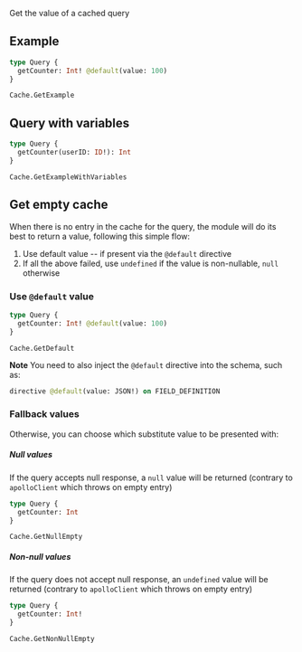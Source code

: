 Get the value of a cached query

## Example

```graphql
type Query {
  getCounter: Int! @default(value: 100)
}
```

```snapshot
Cache.GetExample
```

## Query with variables

```graphql
type Query {
  getCounter(userID: ID!): Int
}
```

```snapshot
Cache.GetExampleWithVariables
```

## Get empty cache

When there is no entry in the cache for the query, the module will do its best to return a value, following this simple flow:

1. Use default value -- if present via the `@default` directive
1. If all the above failed, use `undefined` if the value is non-nullable, `null` otherwise

### Use `@default` value

```graphql
type Query {
  getCounter: Int! @default(value: 100)
}
```

```snapshot
Cache.GetDefault
```

**Note** You need to also inject the `@default` directive into the schema, such as:

```graphql
directive @default(value: JSON!) on FIELD_DEFINITION
```

### Fallback values

Otherwise, you can choose which substitute value to be presented with:

##### Null values

If the query accepts null response, a `null` value will be returned (contrary to `apolloClient` which throws on empty entry)

```graphql
type Query {
  getCounter: Int
}
```

```snapshot
Cache.GetNullEmpty
```

##### Non-null values

If the query does not accept null response, an `undefined` value will be returned (contrary to `apolloClient` which throws on empty entry)

```graphql
type Query {
  getCounter: Int!
}
```

```snapshot
Cache.GetNonNullEmpty
```
